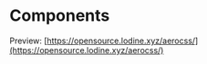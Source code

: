 # Components

Preview:
[https://opensource.lodine.xyz/aerocss/](https://opensource.lodine.xyz/aerocss/)